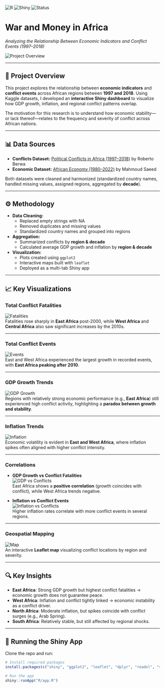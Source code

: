 ![R](https://img.shields.io/badge/R-276DC3?logo=r&logoColor=white)
![Shiny](https://img.shields.io/badge/Shiny-2A50A1?logo=rstudio&logoColor=white)
![Status](https://img.shields.io/badge/Status-Completed-brightgreen)

# War and Money in Africa  
*Analyzing the Relationship Between Economic Indicators and Conflict Events (1997–2018)*  

![Project Overview](images/overview.png)

---

## 📌 Project Overview
This project explores the relationship between **economic indicators** and **conflict events** across African regions between **1997 and 2018**. Using Kaggle datasets, I developed an **interactive Shiny dashboard** to visualize how GDP growth, inflation, and regional conflict patterns overlap.  

The motivation for this research is to understand how economic stability—or lack thereof—relates to the frequency and severity of conflict across African nations.  

---

## 📊 Data Sources
- **Conflicts Dataset:** [Political Conflicts in Africa (1997–2018)](https://www.kaggle.com/datasets/robertoberwa/conflicts-in-africa-from-19972018) by Roberto Berwa  
- **Economic Dataset:** [African Economy (1980–2022)](https://www.kaggle.com/datasets/mahmoudsaeed99/african-economy-from-1980-to-2022) by Mahmoud Saeed  

Both datasets were cleaned and harmonized (standardized country names, handled missing values, assigned regions, aggregated by **decade**).

---

## ⚙️ Methodology
- **Data Cleaning:**  
  - Replaced empty strings with NA  
  - Removed duplicates and missing values  
  - Standardized country names and grouped into regions  
- **Aggregation:**  
  - Summarized conflicts by **region & decade**  
  - Calculated average GDP growth and inflation by **region & decade**  
- **Visualization:**  
  - Plots created using `ggplot2`  
  - Interactive maps built with `leaflet`  
  - Deployed as a multi-tab Shiny app  

---

## 📈 Key Visualizations

### Total Conflict Fatalities
![Fatalities](images/fatalities.png)  
Fatalities rose sharply in **East Africa** post-2000, while **West Africa** and **Central Africa** also saw significant increases by the 2010s.

---

### Total Conflict Events
![Events](images/events.png)  
East and West Africa experienced the largest growth in recorded events, with **East Africa peaking after 2010**.

---

### GDP Growth Trends
![GDP Growth](images/gdp_growth.png)  
Regions with relatively strong economic performance (e.g., **East Africa**) still experienced high conflict activity, highlighting a **paradox between growth and stability**.

---

### Inflation Trends
![Inflation](images/inflation.png)  
Economic volatility is evident in **East and West Africa**, where inflation spikes often aligned with higher conflict intensity.

---

### Correlations
- **GDP Growth vs Conflict Fatalities**  
  ![GDP vs Conflicts](images/gdp_conflict.png)  
  East Africa shows a **positive correlation** (growth coincides with conflict), while West Africa trends negative.

- **Inflation vs Conflict Events**  
  ![Inflation vs Conflicts](images/inflation_conflict.png)  
  Higher inflation rates correlate with more conflict events in several regions.

---

### Geospatial Mapping
![Map](images/map.png)  
An interactive **Leaflet map** visualizing conflict locations by region and severity.  

---

## 🔍 Key Insights
- **East Africa**: Strong GDP growth but highest conflict fatalities → economic growth does not guarantee peace.  
- **West Africa**: Inflation and conflict tightly linked → economic instability as a conflict driver.  
- **North Africa**: Moderate inflation, but spikes coincide with conflict surges (e.g., Arab Spring).  
- **South Africa**: Relatively stable, but still affected by regional shocks.  

---

## 🚀 Running the Shiny App
Clone the repo and run:

```r
# Install required packages
install.packages(c("shiny", "ggplot2", "leaflet", "dplyr", "readxl", "stringr"))

# Run the app
shiny::runApp("R/app.R")

